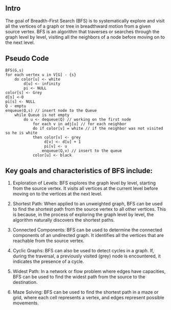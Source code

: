 ## Intro

The goal of Breadth-First Search (BFS) is to systematically explore and visit all the vertices of a graph or tree in breadthward motion from a given source vertex. BFS is an algorithm that traverses or searches through the graph level by level, visiting all the neighbors of a node before moving on to the next level.

## Pseudo Code

```
BFS(G,s)
for each vertex u in V[G] - {s}
    do color[u] <- white
        d[u] <- infinity
        pi <- NULL
color[s] <- Grey
d[s] <-0
pi[s] <- NULL
Q - emptu
enqueue(Q,s) // insert node to the Queue
    while Queue is not empty
        do u <- dequeue(Q) // working on the first node
            for each v in adj[u] // for each neighbor
            do if color[v] = white // if the neighbor was not visited so he is white
            then color[v] <- grey
                 d[v] <- d[u] + 1
                 pi[v] <- u
                enqueue(Q,v) // insert to the queue
            color[u] <- black
```

## Key goals and characteristics of BFS include:

1. Exploration of Levels: BFS explores the graph level by level, starting from the source vertex. It visits all vertices at the current level before moving on to the vertices at the next level.

2. Shortest Path: When applied to an unweighted graph, BFS can be used to find the shortest path from the source vertex to all other vertices. This is because, in the process of exploring the graph level by level, the algorithm naturally discovers the shortest paths.

3. Connected Components: BFS can be used to determine the connected components of an undirected graph. It identifies all the vertices that are reachable from the source vertex.

4. Cyclic Graphs: BFS can also be used to detect cycles in a graph. If, during the traversal, a previously visited (grey) node is encountered, it indicates the presence of a cycle.

5. Widest Path: In a network or flow problem where edges have capacities, BFS can be used to find the widest path from the source to the destination.

6. Maze Solving: BFS can be used to find the shortest path in a maze or grid, where each cell represents a vertex, and edges represent possible movements.
